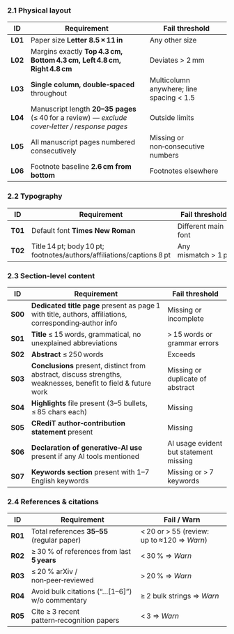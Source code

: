 ### 2.1 Physical layout

| ID      | Requirement                                                                                     | Fail threshold                           |
| ------- | ----------------------------------------------------------------------------------------------- | ---------------------------------------- |
| **L01** | Paper size **Letter 8.5 × 11 in**                                                               | Any other size                           |
| **L02** | Margins exactly **Top 4.3 cm, Bottom 4.3 cm, Left 4.8 cm, Right 4.8 cm**                        | Deviates > 2 mm                          |
| **L03** | **Single column, double‑spaced** throughout                                                     | Multicolumn anywhere; line spacing < 1.5 |
| **L04** | Manuscript length **20–35 pages** (≤ 40 for a review) — *exclude cover‑letter / response pages* | Outside limits                           |
| **L05** | All manuscript pages numbered consecutively                                                     | Missing or non‑consecutive numbers       |
| **L06** | Footnote baseline **2.6 cm from bottom**                                                        | Footnotes elsewhere                      |

### 2.2 Typography

| ID      | Requirement                                                           | Fail threshold      |
| ------- | --------------------------------------------------------------------- | ------------------- |
| **T01** | Default font **Times New Roman**                                      | Different main font |
| **T02** | Title 14 pt; body 10 pt; footnotes/authors/affiliations/captions 8 pt | Any mismatch > 1 pt |

### 2.3 Section‑level content

| ID      | Requirement                                                                                                    | Fail threshold                         |
| ------- | -------------------------------------------------------------------------------------------------------------- | -------------------------------------- |
| **S00** | **Dedicated title page** present as page 1 with title, authors, affiliations, corresponding‑author info        | Missing or incomplete                  |
| **S01** | **Title** ≤ 15 words, grammatical, no unexplained abbreviations                                                | > 15 words or grammar errors           |
| **S02** | **Abstract** ≤ 250 words                                                                                       | Exceeds                                |
| **S03** | **Conclusions** present, distinct from abstract, discuss strengths, weaknesses, benefit to field & future work | Missing or duplicate of abstract       |
| **S04** | **Highlights** file present (3–5 bullets, ≤ 85 chars each)                                                     | Missing                                |
| **S05** | **CRediT author‑contribution statement** present                                                               | Missing                                |
| **S06** | **Declaration of generative‑AI use** present if any AI tools mentioned                                         | AI usage evident but statement missing |
| **S07** | **Keywords section** present with 1–7 English keywords                                                         | Missing or > 7 keywords                |

### 2.4 References & citations

| ID      | Requirement                                    | Fail / Warn                                |
| ------- | ---------------------------------------------- | ------------------------------------------ |
| **R01** | Total references **35–55** (regular paper)     | < 20 or > 55 (review: up to ≈120 ⇒ *Warn*) |
| **R02** | ≥ 30 % of references from last **5 years**     | < 30 % ⇒ *Warn*                            |
| **R03** | ≤ 20 % arXiv / non‑peer‑reviewed               | > 20 % ⇒ *Warn*                            |
| **R04** | Avoid bulk citations (“…[1–6]”) w/o commentary | ≥ 2 bulk strings ⇒ *Warn*                  |
| **R05** | Cite ≥ 3 recent pattern‑recognition papers     | < 3 ⇒ *Warn*                               |